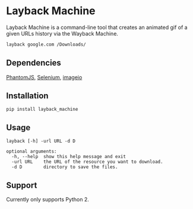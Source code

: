 # Layback Machine

Layback Machine is a command-line tool that creates an animated gif of a given URLs history via the Wayback Machine.

```sh
layback google.com /Downloads/
```

## Dependencies

[PhantomJS](http://phantomjs.org/), [Selenium](https://pypi.python.org/pypi/selenium), [imageio](https://pypi.python.org/pypi/imageio)

## Installation

```
pip install layback_machine
```

## Usage

```
layback [-h] -url URL -d D

optional arguments:
  -h, --help  show this help message and exit
  -url URL    the URL of the resource you want to download.
  -d D        directory to save the files.
```

## Support

Currently only supports Python 2.
